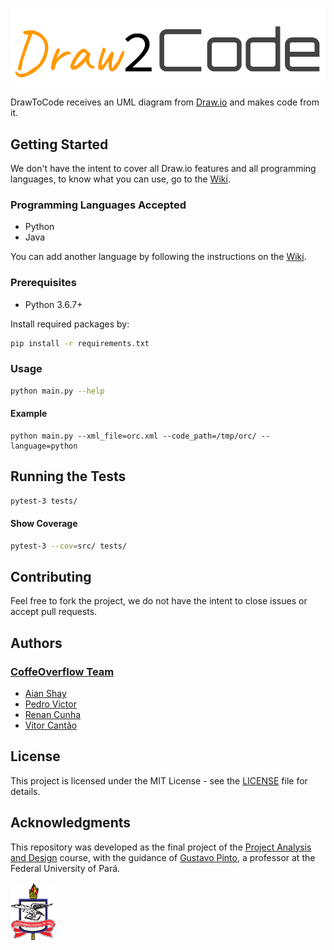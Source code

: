 ![DrawToCode](docs/Draw2CodeLogo.png)


DrawToCode receives an UML diagram from [Draw.io](https://www.draw.io/) and 
makes code from it. 

## Getting Started 

We don't have the intent to cover all Draw.io features and all programming
languages, to know what you can
use, go to the [Wiki](https://github.com/CoffeeOverflow/DrawToCode/wiki).

### Programming Languages Accepted

* Python
* Java

You can add another language by following the instructions on the 
[Wiki](https://github.com/CoffeeOverflow/DrawToCode/wiki).

### Prerequisites

* Python 3.6.7+

Install required packages by:

```bash
pip install -r requirements.txt
```

### Usage

```bash
python main.py --help
```

#### Example

```
python main.py --xml_file=orc.xml --code_path=/tmp/orc/ --language=python
```

## Running the Tests

```bash
pytest-3 tests/
```

#### Show Coverage

```bash
pytest-3 --cov=src/ tests/
```

## Contributing

Feel free to fork the project, we do not have the intent to close issues or
accept pull requests.

## Authors

### [CoffeOverflow Team](https://github.com/CoffeeOverflow)

* [Aian Shay](https://github.com/aianshay)
* [Pedro Victor](https://github.com/Arouck)
* [Renan Cunha](https://github.com/renan-cunha)
* [Vitor Cantão](https://github.com/VitorCantao)

## License

This project is licensed under the MIT License - see the [LICENSE](https://github.com/CoffeeOverflow/DrawToCode/blob/master/LICENSE) file 
for details.

## Acknowledgments

This repository was developed as the final project of the [Project Analysis and
Design](http://gustavopinto.org/teaching/pad) course, with the guidance of [Gustavo Pinto](https://github.com/gustavopinto),
a professor at the Federal University of Pará.

[![UFPA](docs/logo_ufpa_github_footer.png)](https://portal.ufpa.br/ "Visite o site da UFPA")
